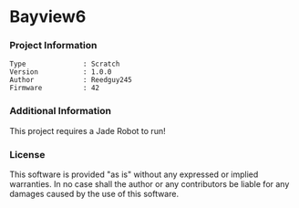 Bayview6
================



### Project Information
```
Type              : Scratch
Version           : 1.0.0
Author            : Reedguy245
Firmware          : 42
```

### Additional Information
This project requires a Jade Robot to run!

### License
This software is provided "as is" without any expressed or implied warranties.  In no case shall the author or any contributors be liable for any damages caused by the use of this software.


